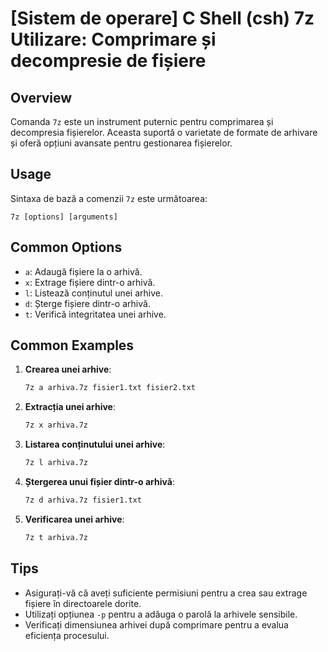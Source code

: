 # [Sistem de operare] C Shell (csh) 7z Utilizare: Comprimare și decompresie de fișiere

## Overview
Comanda `7z` este un instrument puternic pentru comprimarea și decompresia fișierelor. Aceasta suportă o varietate de formate de arhivare și oferă opțiuni avansate pentru gestionarea fișierelor.

## Usage
Sintaxa de bază a comenzii `7z` este următoarea:
```
7z [options] [arguments]
```

## Common Options
- `a`: Adaugă fișiere la o arhivă.
- `x`: Extrage fișiere dintr-o arhivă.
- `l`: Listează conținutul unei arhive.
- `d`: Șterge fișiere dintr-o arhivă.
- `t`: Verifică integritatea unei arhive.

## Common Examples
1. **Crearea unei arhive**:
   ```bash
   7z a arhiva.7z fisier1.txt fisier2.txt
   ```

2. **Extracția unei arhive**:
   ```bash
   7z x arhiva.7z
   ```

3. **Listarea conținutului unei arhive**:
   ```bash
   7z l arhiva.7z
   ```

4. **Ștergerea unui fișier dintr-o arhivă**:
   ```bash
   7z d arhiva.7z fisier1.txt
   ```

5. **Verificarea unei arhive**:
   ```bash
   7z t arhiva.7z
   ```

## Tips
- Asigurați-vă că aveți suficiente permisiuni pentru a crea sau extrage fișiere în directoarele dorite.
- Utilizați opțiunea `-p` pentru a adăuga o parolă la arhivele sensibile.
- Verificați dimensiunea arhivei după comprimare pentru a evalua eficiența procesului.